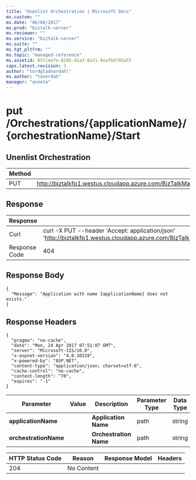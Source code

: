 ```yaml
---
title: "Unenlist Orchestration | Microsoft Docs"
ms.custom: ""
ms.date: "06/08/2017"
ms.prod: "biztalk-server"
ms.reviewer: ""
ms.service: "biztalk-server"
ms.suite: ""
ms.tgt_pltfrm: ""
ms.topic: "managed-reference"
ms.assetid: 85fceefe-828b-41a3-8a31-9eafb0795a5f
caps.latest.revision: 3
author: "tordgladnordahl"
ms.author: "tonordah"
manager: "anneta"
---
```

# put /Orchestrations/{applicationName}/{orchestrationName}/Start
## Unenlist Orchestration


Method  | Request URL
------------- | -------------
PUT  | http://biztalkfp1.westus.cloudapp.azure.com/BizTalkManagementService/Orchestrations/%7BapplicationName%7D/%7BorchestrationName%7D/Unenlist

Response
---

| Response | Content          |
| ------------- | ----------- |
| Curl | curl -X PUT --header 'Accept: application/json' 'http://biztalkfp1.westus.cloudapp.azure.com/BizTalkManagementService/Orchestrations/%7BapplicationName%7D/%7BorchestrationName%7D/Unenlist'|
| Response Code | 404|


Response Body
---
```
{
  "Message": "Application with name {applicationName} does not exists."
}
```

Response Headers
---

```
{
  "pragma": "no-cache",
  "date": "Mon, 24 Apr 2017 07:51:07 GMT",
  "server": "Microsoft-IIS/10.0",
  "x-aspnet-version": "4.0.30319",
  "x-powered-by": "ASP.NET",
  "content-type": "application/json; charset=utf-8",
  "cache-control": "no-cache",
  "content-length": "70",
  "expires": "-1"
}
```
Parameter  | Value  | Description  | Parameter Type  | Data Type
------------- | ------------- | ------------- | ------------- | -------------
**applicationName** | | **Application Name** | path | string
**orchestrationName** | | **Orchestration Name** | path | string

HTTP Status Code  | Reason  | Response Model  | Headers
------------- | ------------- | ------------- | -------------
204 | No Content|  |  | 